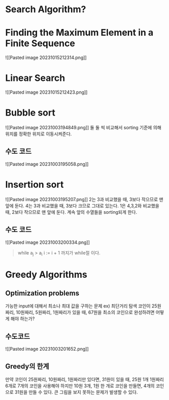 # Search Algorithm?

# **Finding the Maximum Element in a Finite Sequence**
![[Pasted image 20231015212314.png]]

# **Linear Search**
![[Pasted image 20231015212423.png]]

# **Bubble sort**
![[Pasted image 20231003194849.png]]
둘 둘 씩 비교해서 sorting 기준에 의해 위치를 정확한 위치로 이동시켜준다.

## **수도 코드**
![[Pasted image 20231003195058.png]]
# **Insertion sort**
![[Pasted image 20231003195207.png]]
2는 3과 비교했을 때, 3보다 작으므로 맨 앞에 둔다.
4는 3과 비교했을 때, 3보다 크므로 그대로 있는다.
1은 4,3,2와 비교했을 때, 2보다 작으므로 맨 앞에 둔다.
계속 앞의 수열들을 sorting되게 한다.

## **수도 코드**
![[Pasted image 20231003200334.png]]
> while a<sub>j</sub> > a<sub>i</sub>
> i := i + 1 까지가 while절 이다.

# Greedy Algorithms
## Optimization problems
가능한 input에 대해서 최소나 최대 값을 구하는 문제
ex) 최단거리 탐색
코인이 25원짜리, 10원짜리, 5원짜리, 1원짜리가 있을 때,
67원을 최소의 코인으로 완성하려면 어떻게 해야 하는가?
## 수도코드
![[Pasted image 20231003201652.png]]
## Greedy의 한계
만약 코인이 25원짜리, 10원짜리, 1원짜리만 있다면,
31원이 있을 때, 25원 1개 1원짜리 6개로 7개의 코인을 사용해야 하지만
10원 3개, 1원 한 개로 코인을 만들면, 4개의 코인으로 31원을 만들 수 있다.
큰 그림을 보지 못하는 문제가 발생할 수 있다.







